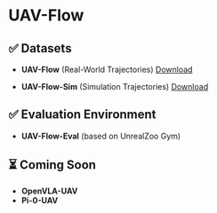 # UAV-Flow

## ✅ Datasets
- **UAV-Flow** (Real-World Trajectories)  [Download](https://huggingface.co/datasets/wangxiangyu0814/UAV-Flow/tree/main) 

- **UAV-Flow-Sim** (Simulation Trajectories)  [Download](https://huggingface.co/datasets/wangxiangyu0814/UAV-Flow-Sim/tree/main)


## ✅ Evaluation Environment
- **UAV-Flow-Eval** (based on UnrealZoo Gym)  


## ⏳ Coming Soon
- **OpenVLA-UAV**  
- **Pi-0-UAV**
